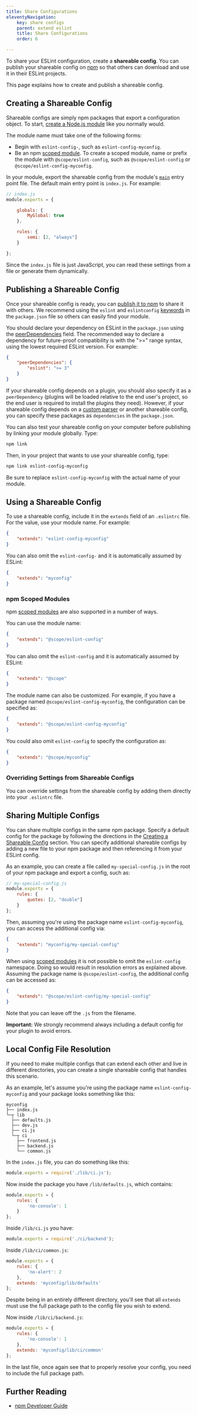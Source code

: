 ```yaml
---
title: Share Configurations
eleventyNavigation:
    key: share configs
    parent: extend eslint
    title: Share Configurations
    order: 6

---
```


To share your ESLint configuration, create a **shareable config**. You can publish your shareable config on [npm](https://www.npmjs.com/) so that others can download and use it in their ESLint projects.

This page explains how to create and publish a shareable config.

## Creating a Shareable Config

Shareable configs are simply npm packages that export a configuration object. To start, [create a Node.js module](https://docs.npmjs.com/getting-started/creating-node-modules) like you normally would.

The module name must take one of the following forms:

* Begin with `eslint-config-`, such as `eslint-config-myconfig`.
* Be an npm [scoped module](https://docs.npmjs.com/misc/scope). To create a scoped module, name or prefix the module with `@scope/eslint-config`, such as `@scope/eslint-config` or `@scope/eslint-config-myconfig`.

In your module, export the shareable config from the module's [`main`](https://docs.npmjs.com/cli/v9/configuring-npm/package-json#main) entry point file. The default main entry point is `index.js`. For example:

```js
// index.js
module.exports = {

    globals: {
        MyGlobal: true
    },

    rules: {
        semi: [2, "always"]
    }

};
```

Since the `index.js` file is just JavaScript, you can read these settings from a file or generate them dynamically.

## Publishing a Shareable Config

Once your shareable config is ready, you can [publish it to npm](https://docs.npmjs.com/getting-started/publishing-npm-packages) to share it with others. We recommend using the `eslint` and `eslintconfig` [keywords](https://docs.npmjs.com/cli/v9/configuring-npm/package-json#keywords) in the `package.json` file so others can easily find your module.

You should declare your dependency on ESLint in the `package.json` using the [peerDependencies](https://docs.npmjs.com/files/package.json#peerdependencies) field. The recommended way to declare a dependency for future-proof compatibility is with the ">=" range syntax, using the lowest required ESLint version. For example:

```json
{
    "peerDependencies": {
        "eslint": ">= 3"
    }
}
```

If your shareable config depends on a plugin, you should also specify it as a `peerDependency` (plugins will be loaded relative to the end user's project, so the end user is required to install the plugins they need). However, if your shareable config depends on a [custom parser](custom-parsers) or another shareable config, you can specify these packages as `dependencies` in the `package.json`.

You can also test your shareable config on your computer before publishing by linking your module globally. Type:

```bash
npm link
```

Then, in your project that wants to use your shareable config, type:

```bash
npm link eslint-config-myconfig
```

Be sure to replace `eslint-config-myconfig` with the actual name of your module.

## Using a Shareable Config

To use a shareable config, include it in the `extends` field of an `.eslintrc` file. For the value, use your module name. For example:

```json
{
    "extends": "eslint-config-myconfig"
}
```

You can also omit the `eslint-config-` and it is automatically assumed by ESLint:

```json
{
    "extends": "myconfig"
}
```

### npm Scoped Modules

npm [scoped modules](https://docs.npmjs.com/misc/scope) are also supported in a number of ways.

You can use the module name:

```json
{
    "extends": "@scope/eslint-config"
}
```

You can also omit the `eslint-config` and it is automatically assumed by ESLint:

```json
{
    "extends": "@scope"
}
```

The module name can also be customized. For example, if you have a package named `@scope/eslint-config-myconfig`, the configuration can be specified as:

```json
{
    "extends": "@scope/eslint-config-myconfig"
}
```

You could also omit `eslint-config` to specify the configuration as:

```json
{
    "extends": "@scope/myconfig"
}
```

### Overriding Settings from Shareable Configs

You can override settings from the shareable config by adding them directly into your `.eslintrc` file.

## Sharing Multiple Configs

You can share multiple configs in the same npm package. Specify a default config for the package by following the directions in the [Creating a Shareable Config](#creating-a-shareable-config) section. You can specify additional shareable configs by adding a new file to your npm package and then referencing it from your ESLint config.

As an example, you can create a file called `my-special-config.js` in the root of your npm package and export a config, such as:

```js
// my-special-config.js
module.exports = {
    rules: {
        quotes: [2, "double"]
    }
};
```

Then, assuming you're using the package name `eslint-config-myconfig`, you can access the additional config via:

```json
{
    "extends": "myconfig/my-special-config"
}
```

When using [scoped modules](https://docs.npmjs.com/misc/scope) it is not possible to omit the `eslint-config` namespace. Doing so would result in resolution errors as explained above. Assuming the package name is `@scope/eslint-config`, the additional config can be accessed as:

```json
{
    "extends": "@scope/eslint-config/my-special-config"
}
```

Note that you can leave off the `.js` from the filename.

**Important:** We strongly recommend always including a default config for your plugin to avoid errors.

## Local Config File Resolution

If you need to make multiple configs that can extend each other and live in different directories, you can create a single shareable config that handles this scenario.

As an example, let's assume you're using the package name `eslint-config-myconfig` and your package looks something like this:

```text
myconfig
├── index.js
└─┬ lib
  ├── defaults.js
  ├── dev.js
  ├── ci.js
  └─┬ ci
    ├── frontend.js
    ├── backend.js
    └── common.js
```

In the `index.js` file, you can do something like this:

```js
module.exports = require('./lib/ci.js');
```

Now inside the package you have `/lib/defaults.js`, which contains:

```js
module.exports = {
    rules: {
        'no-console': 1
    }
};
```

Inside `/lib/ci.js` you have:

```js
module.exports = require('./ci/backend');
```

Inside `/lib/ci/common.js`:

```js
module.exports = {
    rules: {
        'no-alert': 2
    },
    extends: 'myconfig/lib/defaults'
};
```

Despite being in an entirely different directory, you'll see that all `extends` must use the full package path to the config file you wish to extend.

Now inside `/lib/ci/backend.js`:

```js
module.exports = {
    rules: {
        'no-console': 1
    },
    extends: 'myconfig/lib/ci/common'
};
```

In the last file, once again see that to properly resolve your config, you need to include the full package path.

## Further Reading

* [npm Developer Guide](https://docs.npmjs.com/misc/developers)
